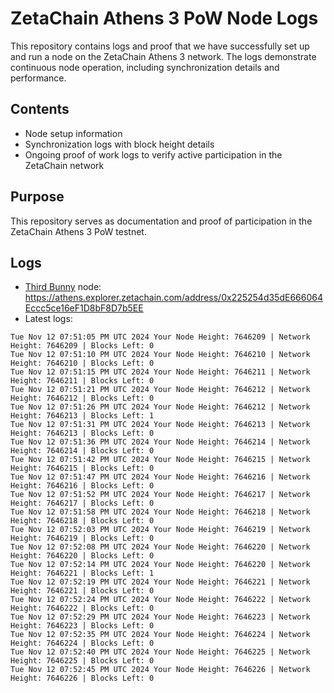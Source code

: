 # ZetaChain Athens 3 PoW Node Logs
This repository contains logs and proof that we have successfully set up and run a node on the ZetaChain Athens 3 network. The logs demonstrate continuous node operation, including synchronization details and performance.

## Contents
- Node setup information
- Synchronization logs with block height details
- Ongoing proof of work logs to verify active participation in the ZetaChain network

## Purpose
This repository serves as documentation and proof of participation in the ZetaChain Athens 3 PoW testnet.

## Logs

- [Third Bunny](https://thirdbunny.xyz/) node: https://athens.explorer.zetachain.com/address/0x225254d35dE666064Eccc5ce16eF1D8bF8D7b5EE
- Latest logs:
```
Tue Nov 12 07:51:05 PM UTC 2024 Your Node Height: 7646209 | Network Height: 7646209 | Blocks Left: 0
Tue Nov 12 07:51:10 PM UTC 2024 Your Node Height: 7646210 | Network Height: 7646210 | Blocks Left: 0
Tue Nov 12 07:51:15 PM UTC 2024 Your Node Height: 7646211 | Network Height: 7646211 | Blocks Left: 0
Tue Nov 12 07:51:21 PM UTC 2024 Your Node Height: 7646212 | Network Height: 7646212 | Blocks Left: 0
Tue Nov 12 07:51:26 PM UTC 2024 Your Node Height: 7646212 | Network Height: 7646213 | Blocks Left: 1
Tue Nov 12 07:51:31 PM UTC 2024 Your Node Height: 7646213 | Network Height: 7646213 | Blocks Left: 0
Tue Nov 12 07:51:36 PM UTC 2024 Your Node Height: 7646214 | Network Height: 7646214 | Blocks Left: 0
Tue Nov 12 07:51:42 PM UTC 2024 Your Node Height: 7646215 | Network Height: 7646215 | Blocks Left: 0
Tue Nov 12 07:51:47 PM UTC 2024 Your Node Height: 7646216 | Network Height: 7646216 | Blocks Left: 0
Tue Nov 12 07:51:52 PM UTC 2024 Your Node Height: 7646217 | Network Height: 7646217 | Blocks Left: 0
Tue Nov 12 07:51:58 PM UTC 2024 Your Node Height: 7646218 | Network Height: 7646218 | Blocks Left: 0
Tue Nov 12 07:52:03 PM UTC 2024 Your Node Height: 7646219 | Network Height: 7646219 | Blocks Left: 0
Tue Nov 12 07:52:08 PM UTC 2024 Your Node Height: 7646220 | Network Height: 7646220 | Blocks Left: 0
Tue Nov 12 07:52:14 PM UTC 2024 Your Node Height: 7646220 | Network Height: 7646221 | Blocks Left: 1
Tue Nov 12 07:52:19 PM UTC 2024 Your Node Height: 7646221 | Network Height: 7646221 | Blocks Left: 0
Tue Nov 12 07:52:24 PM UTC 2024 Your Node Height: 7646222 | Network Height: 7646222 | Blocks Left: 0
Tue Nov 12 07:52:29 PM UTC 2024 Your Node Height: 7646223 | Network Height: 7646223 | Blocks Left: 0
Tue Nov 12 07:52:35 PM UTC 2024 Your Node Height: 7646224 | Network Height: 7646224 | Blocks Left: 0
Tue Nov 12 07:52:40 PM UTC 2024 Your Node Height: 7646225 | Network Height: 7646225 | Blocks Left: 0
Tue Nov 12 07:52:45 PM UTC 2024 Your Node Height: 7646226 | Network Height: 7646226 | Blocks Left: 0
```
